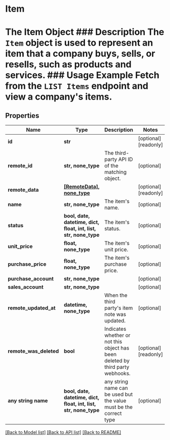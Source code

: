 # Item

# The Item Object ### Description The `Item` object is used to represent an item that a company buys, sells, or resells, such as products and services.  ### Usage Example Fetch from the `LIST Items` endpoint and view a company's items.

## Properties
Name | Type | Description | Notes
------------ | ------------- | ------------- | -------------
**id** | **str** |  | [optional] [readonly] 
**remote_id** | **str, none_type** | The third-party API ID of the matching object. | [optional] 
**remote_data** | [**[RemoteData], none_type**](RemoteData.md) |  | [optional] [readonly] 
**name** | **str, none_type** | The item&#39;s name. | [optional] 
**status** | **bool, date, datetime, dict, float, int, list, str, none_type** | The item&#39;s status. | [optional] 
**unit_price** | **float, none_type** | The item&#39;s unit price. | [optional] 
**purchase_price** | **float, none_type** | The item&#39;s purchase price. | [optional] 
**purchase_account** | **str, none_type** |  | [optional] 
**sales_account** | **str, none_type** |  | [optional] 
**remote_updated_at** | **datetime, none_type** | When the third party&#39;s item note was updated. | [optional] 
**remote_was_deleted** | **bool** | Indicates whether or not this object has been deleted by third party webhooks. | [optional] [readonly] 
**any string name** | **bool, date, datetime, dict, float, int, list, str, none_type** | any string name can be used but the value must be the correct type | [optional]

[[Back to Model list]](../README.md#documentation-for-models) [[Back to API list]](../README.md#documentation-for-api-endpoints) [[Back to README]](../README.md)


